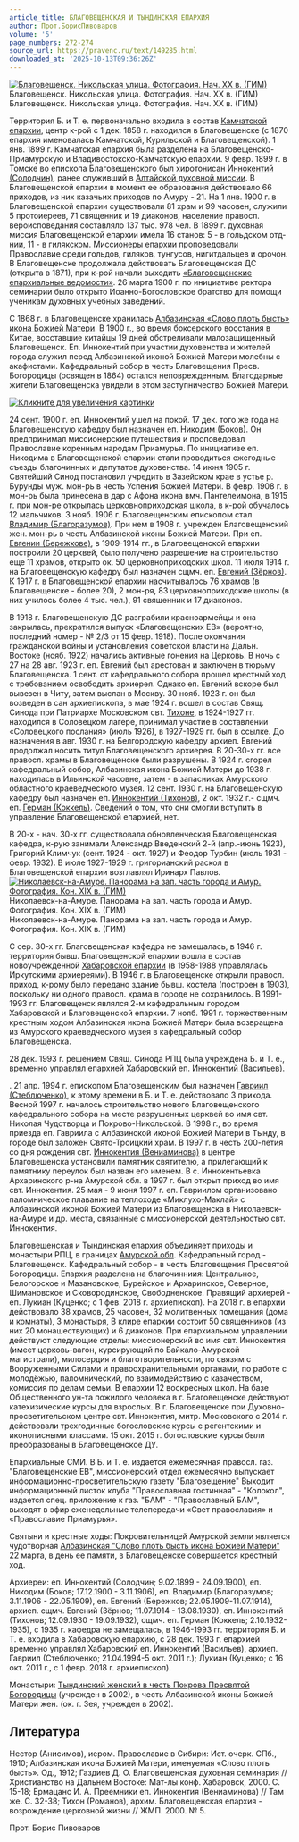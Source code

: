 ```yaml
---
article_title: БЛАГОВЕЩЕНСКАЯ И ТЫНДИНСКАЯ ЕПАРХИЯ
author: Прот.БорисПивоваров
volume: '5'
page_numbers: 272-274
source_url: https://pravenc.ru/text/149285.html
downloaded_at: '2025-10-13T09:36:26Z'
---
```


[![Благовещенск. Никольская улица. Фотография. Нач. ХХ в. (ГИМ)](https://pravenc.ru/data/829/456/1234/1i200.jpg "Кликните для увеличения картинки")](https://pravenc.ru/data/829/456/1234/1i400.jpg)Благовещенск. Никольская улица. Фотография. Нач. ХХ в. (ГИМ)  
Благовещенск. Никольская улица. Фотография. Нач. ХХ в. (ГИМ)

Территория Б. и Т. е. первоначально входила в состав [Камчатской епархии](<https://pravenc.ru/text/Камчатской епархии.html>), центр к-рой с 1 дек. 1858 г. находился в Благовещенске (с 1870 епархия именовалась Камчатской, Курильской и Благовещенской). 1 янв. 1899 г. Камчатская епархия была разделена на Благовещенско-Приамурскую и Владивостокско-Камчатскую епархии. 9 февр. 1899 г. в Томске во епископа Благовещенского был хиротонисан [Иннокентий (Солодчин)](<https://pravenc.ru/text/Иннокентий (Солодчин).html>), ранее служивший в [Алтайской духовной миссии](<https://pravenc.ru/text/АЛТАЙСКАЯ ДУХОВНАЯ МИССИЯ.html>). В Благовещенской епархии в момент ее образования действовало 66 приходов, из них казачьих приходов по Амуру - 21. На 1 янв. 1900 г. в Благовещенской епархии существовали 81 храм и 99 часовен, служили 5 протоиереев, 71 священник и 19 диаконов, население правосл. вероисповедания составляло 137 тыс. 978 чел. В 1899 г. духовная миссия Благовещенской епархии имела 16 станов: 5 - в гольдском отд-нии, 11 - в гилякском. Миссионеры епархии проповедовали Православие среди гольдов, гиляков, тунгусов, нигитдальцев и орочон. В Благовещенске продолжала действовать Благовещенская ДС (открыта в 1871), при к-рой начали выходить [«Благовещенские епархиальные ведомости»](<https://pravenc.ru/text/ Благовещенские епархиальные ведомости .html>). 26 марта 1900 г. по инициативе ректора семинарии было открыто Иоанно-Богословское братство для помощи ученикам духовных учебных заведений.

С 1868 г. в Благовещенске хранилась [Албазинская «Слово плоть бысть» икона Божией Матери](<https://pravenc.ru/text/АЛБАЗИНСКИЙ БРУСЯНСКИЙ СПАССКИЙ x5bАМУРСКИЙx5d МУЖСКОЙ МОНАСТЫРЬ.html>). В 1900 г., во время боксерского восстания в Китае, восставшие китайцы 19 дней обстреливали малозащищенный Благовещенск. Еп. Иннокентий при участии духовенства и жителей города служил перед Албазинской иконой Божией Матери молебны с акафистами. Кафедральный собор в честь Благовещения Пресв. Богородицы (освящен в 1864) остался неповрежденным. Благодарные жители Благовещенска увидели в этом заступничество Божией Матери.

[![](https://pravenc.ru/data/857/460/1234/i200.jpg "Кликните для увеличения картинки")](https://pravenc.ru/data/857/460/1234/i400.jpg)

24 сент. 1900 г. еп. Иннокентий ушел на покой. 17 дек. того же года на Благовещенскую кафедру был назначен еп. [Никодим (Боков)](<https://pravenc.ru/text/Никодим (Боков).html>). Он предпринимал миссионерские путешествия и проповедовал Православие коренным народам Приамурья. По инициативе еп. Никодима в Благовещенской епархии стали проводиться ежегодные съезды благочинных и депутатов духовенства. 14 июня 1905 г. Святейший Синод постановил учредить в Зазейском крае в устье р. Бурунды муж. мон-рь в честь Успения Божией Матери. В февр. 1908 г. в мон-рь была принесена в дар с Афона икона вмч. Пантелеимона, в 1915 г. при мон-ре открылась церковноприходская школа, в к-рой обучалось 12 мальчиков. 3 нояб. 1906 г. Благовещенским епископом стал [Владимир (Благоразумов)](<https://pravenc.ru/text/Владимир (Благоразумов).html>). При нем в 1908 г. учрежден Благовещенский жен. мон-рь в честь Албазинской иконы Божией Матери. При еп. [Евгении (Бережкове)](<https://pravenc.ru/text/Евгений (Бережков.html>), в 1909-1914 гг., в Благовещенской епархии построили 20 церквей, было получено разрешение на строительство еще 11 храмов, открыто ок. 50 церковноприходских школ. 11 июля 1914 г. на Благовещенскую кафедру был назначен сщмч. еп. [Евгений (Зёрнов)](<https://pravenc.ru/text/Евгений (Зёрнов).html>). К 1917 г. в Благовещенской епархии насчитывалось 76 храмов (в Благовещенске - более 20), 2 мон-ря, 83 церковноприходские школы (в них училось более 4 тыс. чел.), 91 священник и 17 диаконов.

В 1918 г. Благовещенскую ДС разграбили красноармейцы и она закрылась, прекратился выпуск «Благовещенских ЕВ» (вероятно, последний номер - № 2/3 от 15 февр. 1918). После окончания гражданской войны и установления советской власти на Дальн. Востоке (нояб. 1922) начались активные гонения на Церковь. В ночь с 27 на 28 авг. 1923 г. еп. Евгений был арестован и заключен в тюрьму Благовещенска. 1 сент. от кафедрального собора прошел крестный ход с требованием освободить архиерея. Однако еп. Евгений вскоре был вывезен в Читу, затем выслан в Москву. 30 нояб. 1923 г. он был возведен в сан архиепископа, в мае 1924 г. вошел в состав Свящ. Синода при Патриархе Московском свт. [Тихоне](https://pravenc.ru/text/Тихоне.html), в 1924-1927 гг. находился в Соловецком лагере, принимал участие в составлении «Соловецкого послания» (июль 1926), в 1927-1929 гг. был в ссылке. До назначения в авг. 1930 г. на Белгородскую кафедру архиеп. Евгений продолжал носить титул Благовещенского архиерея. В 20-30-х гг. все правосл. храмы в Благовещенске были разрушены. В 1924 г. сгорел кафедральный собор, Албазинская икона Божией Матери до 1938 г. находилась в Ильинской часовне, затем - в запасниках Амурского областного краеведческого музея. 12 сент. 1930 г. на Благовещенскую кафедру был назначен еп. [Иннокентий (Тихонов)](<https://pravenc.ru/text/Иннокентий (Тихонов).html>), 2 окт. 1932 г.- сщмч. еп. [Герман (Коккель)](<https://pravenc.ru/text/Герман (Коккель).html>). Сведений о том, что они смогли вступить в управление Благовещенской епархией, нет.

В 20-х - нач. 30-х гг. существовала обновленческая Благовещенская кафедра, к-рую занимали Александр Введенский 2-й (апр.-июнь 1923), Григорий Климчук (сент. 1924 - окт. 1927) и Феодор Турбин (июль 1931 - февр. 1932). В июле 1927-1929 г. григорианский раскол в Благовещенской епархии возглавлял Иринарх Павлов.[![Николаевск-на-Амуре. Панорама на зап. часть города и Амур. Фотография. Кон. XIX в. (ГИМ)](https://pravenc.ru/data/813/456/1234/1i200.jpg "Кликните для увеличения картинки")](https://pravenc.ru/data/813/456/1234/1i400.jpg)Николаевск-на-Амуре. Панорама на зап. часть города и Амур. Фотография. Кон. XIX в. (ГИМ)  
Николаевск-на-Амуре. Панорама на зап. часть города и Амур. Фотография. Кон. XIX в. (ГИМ)

С сер. 30-х гг. Благовещенская кафедра не замещалась, в 1946 г. территория бывш. Благовещенской епархии вошла в состав новоучрежденной [Хабаровской епархии](<https://pravenc.ru/text/Хабаровской епархии.html>) (в 1958-1988 управлялась Иркутскими архиереями). В 1946 г. в Благовещенске открыли правосл. приход, к-рому было передано здание бывш. костела (построен в 1903), поскольку ни одного правосл. храма в городе не сохранилось. В 1991-1993 гг. Благовещенск являлся 2-м кафедральным городом Хабаровской и Благовещенской епархии. 7 нояб. 1991 г. торжественным крестным ходом Албазинская икона Божией Матери была возвращена из Амурского краеведческого музея в кафедральный собор Благовещенска.

28 дек. 1993 г. решением Свящ. Синода РПЦ была учреждена Б. и Т. е., временно управлял епархией Хабаровский еп. [Иннокентий (Васильев)](<https://pravenc.ru/text/Иннокентий (Васильев).html>).

. 21 апр. 1994 г. епископом Благовещенским был назначен [Гавриил (Стеблюченко)](<https://pravenc.ru/text/Гавриил (Стеблюченко).html>), к этому времени в Б. и Т. е. действовало 3 прихода. Весной 1997 г. началось строительство нового Благовещенского кафедрального собора на месте разрушенных церквей во имя свт. Николая Чудотворца и Покрово-Никольской. В 1998 г., во время приезда еп. Гавриила с Албазинской иконой Божией Матери в Тынду, в городе был заложен Свято-Троицкий храм. В 1997 г. в честь 200-летия со дня рождения свт. [Иннокентия (Вениаминова)](https://pravenc.ru/text/ИННОКЕНТИЙ.html) в центре Благовещенска установили памятник святителю, а прилегающий к памятнику переулок был назван его именем. В с. Иннокентьевка Архаринского р-на Амурской обл. в 1997 г. был открыт приход во имя свт. Иннокентия. 25 мая - 9 июня 1997 г. еп. Гавриилом организовано паломническое плавание на теплоходе «Миклухо-Маклай» с Албазинской иконой Божией Матери из Благовещенска в Николаевск-на-Амуре и др. места, связанные с миссионерской деятельностью свт. Иннокентия.

Благовещенская и Тындинская епархия объединяет приходы и монастыри РПЦ, в границах [Амурской обл](<https://pravenc.ru/text/Амурская область.html>). Кафедральный город - Благовещенск. Кафедральный собор - в честь Благовещения Пресвятой Богородицы. Епархия разделена на благочинниия: Центральное, Белогорское и Мазановское, Бурейское и Архаринское, Северное, Шимановское и Сковородинское, Свободненское. Правящий архиерей - еп. Лукиан (Куценко; с 1 фев. 2018 г. архиепископ). На 2018 г. в епархии действовало 38 храмов, 25 часовен, 32 молитвенных помещания (дома и комнаты), 3 монастыря, В клире епархии состоит 50 священников (из них 20 монашествующих) и 6 диаконов. При епархиальном управлении действуют следующие отделы: миссионерский во имя свт. Иннокентия (имеет церковь-вагон, курсирующий по Байкало-Амурской магистрали), милосердия и благотворительности, по связям с Вооруженными Силами и правоохранительными органами, по работе с молодёжью, паломнический, по взаимодействию с казачеством, комиссия по делам семьи. В епархии 12 воскресных школ. На базе Общественного ун-та пожилого человека в г. Благовещенске действуют катехизические курсы для взрослых. В г. Благовещенске при Духовно-просветительском центре свт. Иннокентия, митр. Московского с 2014 г. действовали трехгодичные богословские курсы с регентскими и иконописными классами. 15 окт. 2015 г. богословские курсы были преобразованы в Благовещенское ДУ.

Епархиальные СМИ. В Б. и Т. е. издается ежемесячная правосл. газ. "Благовещенские ЕВ", миссионерский отдел ежемесячно выпускает информационно-просветительскую газету "Благовещение" Выходит информационный листок клуба "Православная гостинная" - "Колокол", издается спец. приложение к газ. "БАМ" - "Православный БАМ", выходят в эфир еженедельные телепередачи «Свет православия» и «Православие Приамурья».

Святыни и крестные ходы: Покровительницей Амурской земли является чудотворная [Албазинская "Слово плоть бысть икона Божией Матери"](<https://pravenc.ru/text/Албазинская  Слово плоть бысть икона Божией Матери .html>) 22 марта, в день ее памяти, в Благовещенске совершается крестный ход.

Архиереи: еп. Иннокентий (Солодчин; 9.02.1899 - 24.09.1900), еп. Никодим (Боков; 17.12.1900 - 3.11.1906), еп. Владимир (Благоразумов; 3.11.1906 - 22.05.1909), еп. Евгений (Бережков; 22.05.1909-11.07.1914), архиеп. сщмч. Евгений (Зёрнов; 11.07.1914 - 13.08.1930), еп. Иннокентий (Тихонов; 12.09.1930 - 19.09.1932), сщмч. еп. Герман (Коккель; 2.10.1932-1935), с 1935 г. кафедра не замещалась, в 1946-1993 гг. территория Б. и Т. е. входила в Хабаровскую епархию, с 28 дек. 1993 г. епархией временно управлял Хабаровский еп. Иннокентий (Васильев), архиеп. Гавриил (Стеблюченко; 21.04.1994-5 окт. 2011 г.); Лукиан (Куценко; с 16 окт. 2011 г., с 1 февр. 2018 г. архиепископ).

Монастыри: [Тындинский женский в честь Покрова Пресвятой Богородицы](<https://pravenc.ru/text/Тындинский женский в честь Покрова Пресвятой Богородицы.html>) (учрежден в 2002), в честь Албазинской иконы Божией Матери жен. (ок. г. Зея, учрежден в 2002).

## Литература

Нестор (Анисимов), иером. Православие в Сибири: Ист. очерк. СПб., 1910; Албазинская икона Божией Матери, именуемая «Слово плоть бысть». Од., 1912; Газдиев Д. О. Благовещенская духовная семинария // Христианство на Дальнем Востоке: Мат-лы конф. Хабаровск, 2000. С. 15-18; Ермацанс И. А. Преемники еп. Иннокентия (Вениаминова) // Там же. С. 32-38; Тихон (Романов), архим. Благовещенская епархия - возрождение церковной жизни // ЖМП. 2000. № 5.

Прот.  Борис   Пивоваров
